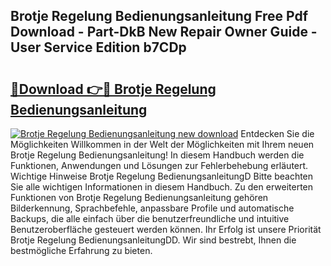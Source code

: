 ## Brotje Regelung Bedienungsanleitung Free Pdf Download - Part-DkB New Repair Owner Guide - User Service Edition b7CDp

# <h2><a href="http://df4b358.blite.top/?on=Brotje+Regelung+Bedienungsanleitung">🔗Download 👉🔴 Brotje Regelung Bedienungsanleitung</a></h2>

[![Brotje Regelung Bedienungsanleitung new download](https://i.imgur.com/lujVjoI.png)](http://df4b358.blite.top/?on=Brotje+Regelung+Bedienungsanleitung)
Entdecken Sie die Möglichkeiten Willkommen in der Welt der Möglichkeiten mit Ihrem neuen Brotje Regelung Bedienungsanleitung! In diesem Handbuch werden die Funktionen, Anwendungen und Lösungen zur Fehlerbehebung erläutert. Wichtige Hinweise Brotje Regelung BedienungsanleitungD Bitte beachten Sie alle wichtigen Informationen in diesem Handbuch. Zu den erweiterten Funktionen von Brotje Regelung Bedienungsanleitung gehören Bilderkennung, Sprachbefehle, anpassbare Profile und automatische Backups, die alle einfach über die benutzerfreundliche und intuitive Benutzeroberfläche gesteuert werden können. Ihr Erfolg ist unsere Priorität Brotje Regelung BedienungsanleitungDD. Wir sind bestrebt, Ihnen die bestmögliche Erfahrung zu bieten.
